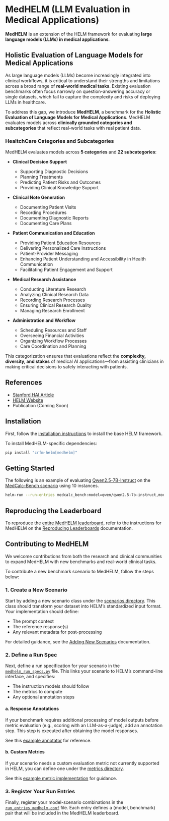 # MedHELM (LLM Evaluation in Medical Applications)

**MedHELM** is an extension of the HELM framework for evaluating **large language models (LLMs) in medical applications**.

## Holistic Evaluation of Language Models for Medical Applications

As large language models (LLMs) become increasingly integrated into clinical workflows, it is critical to understand their strengths and limitations across a broad range of **real-world medical tasks**. Existing evaluation benchmarks often focus narrowly on question-answering accuracy or single datasets, which fail to capture the complexity and risks of deploying LLMs in healthcare.

To address this gap, we introduce **MedHELM**, a benchmark for the **Holistic Evaluation of Language Models for Medical Applications**. MedHELM evaluates models across **clinically grounded categories and subcategories** that reflect real-world tasks with real patient data.

### HealtchCare Categories and Subcategories

MedHELM evaluates models across **5 categories** and **22 subcategories**:

- **Clinical Decision Support**
  - Supporting Diagnostic Decisions
  - Planning Treatments
  - Predicting Patient Risks and Outcomes
  - Providing Clinical Knowledge Support

- **Clinical Note Generation**
  - Documenting Patient Visits
  - Recording Procedures
  - Documenting Diagnostic Reports
  - Documenting Care Plans

- **Patient Communication and Education**
  - Providing Patient Education Resources
  - Delivering Personalized Care Instructions
  - Patient-Provider Messaging
  - Enhancing Patient Understanding and Accessibility in Health Communication
  - Facilitating Patient Engagement and Support

- **Medical Research Assistance**
  - Conducting Literature Research
  - Analyzing Clinical Research Data
  - Recording Research Processes
  - Ensuring Clinical Research Quality
  - Managing Research Enrollment

- **Administration and Workflow**
  - Scheduling Resources and Staff
  - Overseeing Financial Activities
  - Organizing Workflow Processes
  - Care Coordination and Planning

This categorization ensures that evaluations reflect the **complexity, diversity, and stakes** of medical AI applications—from assisting clinicians in making critical decisions to safely interacting with patients.

## References

- [Stanford HAI Article](https://hai.stanford.edu/news/holistic-evaluation-of-large-language-models-for-medical-applications)
- [HELM Website](https://crfm.stanford.edu/helm/latest/)
- Publication (Coming Soon)

## Installation

First, follow the [installation instructions](installation.md) to install the base HELM framework.

To install MedHELM-specific dependencies:

```sh
pip install "crfm-helm[medhelm]"
```

## Getting Started

The following is an example of evaluating [Qwen2.5-7B-Instruct](https://huggingface.co/Qwen/Qwen2.5-7B-Instruct) on the [MedCalc-Bench scenario](https://github.com/stanford-crfm/helm/blob/main/src/helm/benchmark/scenarios/medcalc_bench_scenario.py) using 10 instances.

```sh
helm-run --run-entries medcalc_bench:model=qwen/qwen2.5-7b-instruct,model_deployment=huggingface/qwen2.5-7b-instruct --suite my-medhelm-suite --max-eval-instances 10
```

## Reproducing the Leaderboard

To reproduce the [entire MedHELM leaderboard](https://crfm.stanford.edu/helm/medhelm/latest/), refer to the instructions for MedHELM on the [Reproducing Leaderboards](reproducing_leaderboards.md) documentation.

## Contributing to MedHELM

We welcome contributions from both the research and clinical communities to expand MedHELM with new benchmarks and real-world clinical tasks.

To contribute a new benchmark scenario to MedHELM, follow the steps below:

### 1. Create a New Scenario

Start by adding a new scenario class under the [scenarios directory](https://github.com/stanford-crfm/helm/tree/main/src/helm/benchmark/scenarios). This class should transform your dataset into HELM’s standardized input format. Your implementation should define:

- The prompt context
- The reference response(s)
- Any relevant metadata for post-processing

For detailed guidance, see the [Adding New Scenarios](adding_new_scenarios.md) documentation.

### 2. Define a Run Spec

Next, define a run specification for your scenario in the [`medhelm_run_specs.py`](https://github.com/stanford-crfm/helm/blob/main/src/helm/benchmark/run_specs/medhelm_run_specs.py) file. This links your scenario to HELM’s command-line interface, and specifies:

- The instruction models should follow
- The metrics to compute
- Any optional annotation steps

#### a. Response Annotations

If your benchmark requires additional processing of model outputs before metric evaluation (e.g., scoring with an LLM-as-a-judge), add an annotation step. This step is executed after obtaining the model responses.

See this [example annotator](https://github.com/stanford-crfm/helm/blob/main/src/helm/benchmark/annotation/med_dialog_annotator.py) for reference.

#### b. Custom Metrics

If your scenario needs a custom evaluation metric not currently supported in HELM, you can define one under the [metrics directory](https://github.com/stanford-crfm/helm/tree/main/src/helm/benchmark/metrics).

See this [example metric implementation](https://github.com/stanford-crfm/helm/blob/main/src/helm/benchmark/metrics/med_dialog_metrics.py) for guidance.

### 3. Register Your Run Entries

Finally, register your model-scenario combinations in the [`run_entries_medhelm.conf`](https://github.com/stanford-crfm/helm/blob/main/src/helm/benchmark/presentation/run_entries_medhelm.conf) file. Each entry defines a (model, benchmark) pair that will be included in the MedHELM leaderboard.
